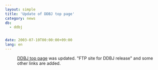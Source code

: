 ```yaml
---
layout: simple
title: 'Update of DDBJ top page'
category: news
db:
  - ddbj


date: 2003-07-10T00:00:00+09:00
lang: en
---
```


<dd><a href="/">DDBJ top page</a> was updated. "FTP site for DDBJ release" and some other links are added.</dd>
